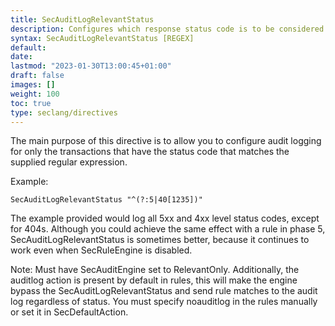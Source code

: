 ```yaml
---
title: SecAuditLogRelevantStatus
description: Configures which response status code is to be considered relevant for the purpose of audit logging.
syntax: SecAuditLogRelevantStatus [REGEX]
default: 
date: 
lastmod: "2023-01-30T13:00:45+01:00"
draft: false
images: []
weight: 100
toc: true
type: seclang/directives
---
```


The main purpose of this directive is to allow you to configure audit logging for
only the transactions that have the status code that matches the supplied regular
expression.

Example:
```
SecAuditLogRelevantStatus "^(?:5|40[1235])"
```
The example provided would log all 5xx and 4xx level status codes,
except for 404s. Although you could achieve the same effect with a rule in phase 5,
SecAuditLogRelevantStatus is sometimes better, because it continues to work even when SecRuleEngine
is disabled.

Note: Must have SecAuditEngine set to RelevantOnly. Additionally, the auditlog action
is present by default in rules, this will make the engine bypass the SecAuditLogRelevantStatus
and send rule matches to the audit log regardless of status. You must specify noauditlog in the
rules manually or set it in SecDefaultAction.

